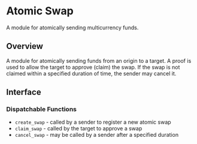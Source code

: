 # Atomic Swap

A module for atomically sending multicurrency funds.

## Overview

A module for atomically sending funds from an origin to a target. A proof
is used to allow the target to approve (claim) the swap. If the swap is not
claimed within a specified duration of time, the sender may cancel it.

## Interface

### Dispatchable Functions

* `create_swap` - called by a sender to register a new atomic swap
* `claim_swap` - called by the target to approve a swap
* `cancel_swap` - may be called by a sender after a specified duration
